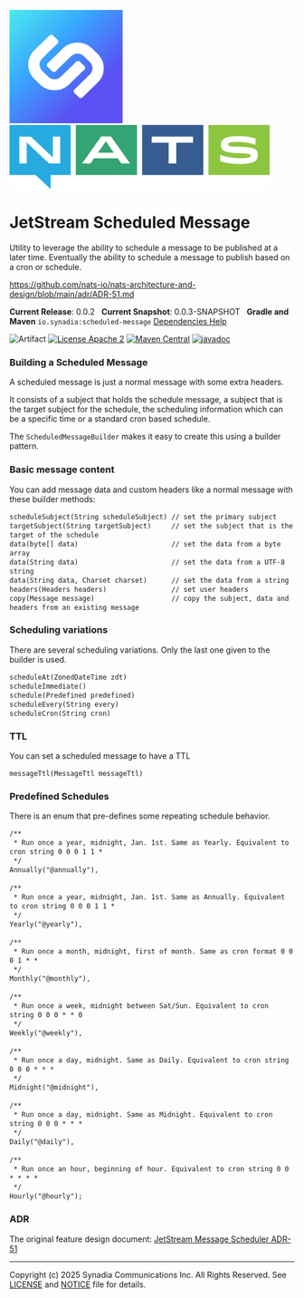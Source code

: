![Synadia](src/main/javadoc/images/synadia-logo.png) &nbsp;&nbsp;&nbsp;&nbsp; ![NATS](src/main/javadoc/images/large-logo.png)

# JetStream Scheduled Message

Utility to leverage the ability to schedule a message to be published at a later time.
Eventually the ability to schedule a message to publish based on a cron or schedule. 

https://github.com/nats-io/nats-architecture-and-design/blob/main/adr/ADR-51.md

**Current Release**: 0.0.2
&nbsp; **Current Snapshot**: 0.0.3-SNAPSHOT
&nbsp; **Gradle and Maven** `io.synadia:scheduled-message`
[Dependencies Help](https://github.com/synadia-io/orbit.java?tab=readme-ov-file#dependencies)

![Artifact](https://img.shields.io/badge/Artifact-io.synadia:scheduled--message-00BC8E?labelColor=grey&style=flat)
[![License Apache 2](https://img.shields.io/badge/License-Apache2-blue.svg)](https://www.apache.org/licenses/LICENSE-2.0)
[![Maven Central](https://maven-badges.herokuapp.com/maven-central/io.synadia/scheduled-message/badge.svg)](https://maven-badges.herokuapp.com/maven-central/io.synadia/scheduled-message)
[![javadoc](https://javadoc.io/badge2/io.synadia/scheduled-message/javadoc.svg)](https://javadoc.io/doc/io.synadia/scheduled-message)

### Building a Scheduled Message

A scheduled message is just a normal message with some extra headers. 

It consists of a subject that holds the schedule message, 
a subject that is the target subject for the schedule,
the scheduling information which can be a specific time or a standard cron based schedule. 

The `ScheduledMessageBuilder` makes it easy to create this using a builder pattern.

### Basic message content

You can add message data and custom headers like a normal message with these builder methods:

```
scheduleSubject(String scheduleSubject) // set the primary subject
targetSubject(String targetSubject)     // set the subject that is the target of the schedule
data(byte[] data)                       // set the data from a byte array
data(String data)                       // set the data from a UTF-8 string
data(String data, Charset charset)      // set the data from a string
headers(Headers headers)                // set user headers
copy(Message message)                   // copy the subject, data and headers from an existing message
```

### Scheduling variations

There are several scheduling variations. Only the last one given to the builder is used.

```
scheduleAt(ZonedDateTime zdt)
scheduleImmediate()
schedule(Predefined predefined)
scheduleEvery(String every)
scheduleCron(String cron)
```

### TTL

You can set a scheduled message to have a TTL

```
messageTtl(MessageTtl messageTtl)
```

### Predefined Schedules 

There is an enum that pre-defines some repeating schedule behavior. 
```
/**
 * Run once a year, midnight, Jan. 1st. Same as Yearly. Equivalent to cron string 0 0 0 1 1 *
 */
Annually("@annually"),

/**
 * Run once a year, midnight, Jan. 1st. Same as Annually. Equivalent to cron string 0 0 0 1 1 *
 */
Yearly("@yearly"),

/**
 * Run once a month, midnight, first of month. Same as cron format 0 0 0 1 * *
 */
Monthly("@monthly"),

/**
 * Run once a week, midnight between Sat/Sun. Equivalent to cron string 0 0 0 * * 0
 */
Weekly("@weekly"),

/**
 * Run once a day, midnight. Same as Daily. Equivalent to cron string 0 0 0 * * *
 */
Midnight("@midnight"),

/**
 * Run once a day, midnight. Same as Midnight. Equivalent to cron string 0 0 0 * * *
 */
Daily("@daily"),

/**
 * Run once an hour, beginning of hour. Equivalent to cron string 0 0 * * * *
 */
Hourly("@hourly");
```

### ADR

The original feature design document: [JetStream Message Scheduler ADR-51](https://github.com/nats-io/nats-architecture-and-design/blob/main/adr/ADR-51.md)

---
Copyright (c) 2025 Synadia Communications Inc. All Rights Reserved.
See [LICENSE](LICENSE) and [NOTICE](NOTICE) file for details.
